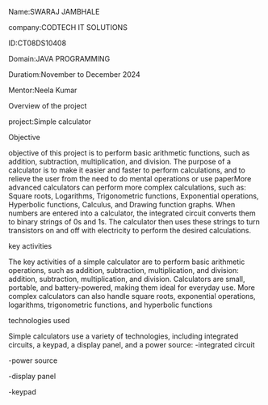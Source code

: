 Name:SWARAJ JAMBHALE

company:CODTECH IT SOLUTIONS

ID:CT08DS10408

Domain:JAVA PROGRAMMING

Duratiom:November to December 2024

Mentor:Neela Kumar

Overview of the project

project:Simple calculator

Objective

objective of this project is to perform basic arithmetic functions, such as addition, subtraction, multiplication, and division. The purpose of a calculator is to make it easier and faster to perform calculations, and to relieve the user from the need to do mental operations or use paperMore advanced calculators can perform more complex calculations, such as:
Square roots, Logarithms, Trigonometric functions, Exponential operations, Hyperbolic functions, Calculus, and Drawing function graphs. 
When numbers are entered into a calculator, the integrated circuit converts them to binary strings of 0s and 1s. The calculator then uses these strings to turn transistors on and off with electricity to perform the desired calculations.

key activities

The key activities of a simple calculator are to perform basic arithmetic operations, such as addition, subtraction, multiplication, and division: addition, subtraction, multiplication, and division. 
Calculators are small, portable, and battery-powered, making them ideal for everyday use. More complex calculators can also handle square roots, exponential operations, logarithms, trigonometric functions, and hyperbolic functions

technologies used

Simple calculators use a variety of technologies, including integrated circuits, a keypad, a display panel, and a power source:
-integrated circuit

-power source

-display panel

-keypad
